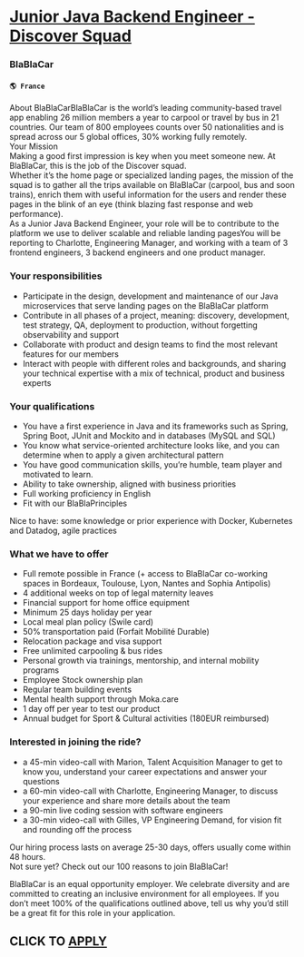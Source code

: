 # [Junior Java Backend Engineer - Discover Squad](https://www.remotewlb.com/apply/junior-java-backend-engineer-discover-squad-79434)  
### BlaBlaCar  
#### `🌎 France`  
About BlaBlaCarBlaBlaCar is the world’s leading community-based travel app enabling 26 million members a year to carpool or travel by bus in 21 countries. Our team of 800 employees counts over 50 nationalities and is spread across our 5 global offices, 30% working fully remotely.  
Your Mission  
Making a good first impression is key when you meet someone new. At BlaBlaCar, this is the job of the Discover squad.  
Whether it’s the home page or specialized landing pages, the mission of the squad is to gather all the trips available on BlaBlaCar (carpool, bus and soon trains), enrich them with useful information for the users and render these pages in the blink of an eye (think blazing fast response and web performance).  
As a Junior Java Backend Engineer, your role will be to contribute to the platform we use to deliver scalable and reliable landing pagesYou will be reporting to Charlotte, Engineering Manager, and working with a team of 3 frontend engineers, 3 backend engineers and one product manager.

### Your responsibilities

  * Participate in the design, development and maintenance of our Java microservices that serve landing pages on the BlaBlaCar platform
  * Contribute in all phases of a project, meaning: discovery, development, test strategy, QA, deployment to production, without forgetting observability and support
  * Collaborate with product and design teams to find the most relevant features for our members
  * Interact with people with different roles and backgrounds, and sharing your technical expertise with a mix of technical, product and business experts

### Your qualifications

  * You have a first experience in Java and its frameworks such as Spring, Spring Boot, JUnit and Mockito and in databases (MySQL and SQL)
  * You know what service-oriented architecture looks like, and you can determine when to apply a given architectural pattern
  * You have good communication skills, you’re humble, team player and motivated to learn.
  * Ability to take ownership, aligned with business priorities
  * Full working proficiency in English
  * Fit with our BlaBlaPrinciples
  
Nice to have: some knowledge or prior experience with Docker, Kubernetes and Datadog, agile practices

### What we have to offer

  * Full remote possible in France (+ access to BlaBlaCar co-working spaces in Bordeaux, Toulouse, Lyon, Nantes and Sophia Antipolis)
  * 4 additional weeks on top of legal maternity leaves
  * Financial support for home office equipment
  * Minimum 25 days holiday per year 
  * Local meal plan policy (Swile card)
  * 50% transportation paid (Forfait Mobilité Durable)
  * Relocation package and visa support
  * Free unlimited carpooling & bus rides
  * Personal growth via trainings, mentorship, and internal mobility programs
  * Employee Stock ownership plan
  * Regular team building events
  * Mental health support through Moka.care
  * 1 day off per year to test our product
  * Annual budget for Sport & Cultural activities (180EUR reimbursed)

### Interested in joining the ride?

  * a 45-min video-call with Marion, Talent Acquisition Manager to get to know you, understand your career expectations and answer your questions
  * a 60-min video-call with Charlotte, Engineering Manager, to discuss your experience and share more details about the team
  * a 90-min live coding session with software engineers
  * a 30-min video-call with Gilles, VP Engineering Demand, for vision fit and rounding off the process
  
Our hiring process lasts on average 25-30 days, offers usually come within 48 hours.  
Not sure yet? Check out our 100 reasons to join BlaBlaCar!  

BlaBlaCar is an equal opportunity employer. We celebrate diversity and are committed to creating an inclusive environment for all employees. If you don’t meet 100% of the qualifications outlined above, tell us why you’d still be a great fit for this role in your application.  
## CLICK TO [APPLY](https://www.remotewlb.com/apply/junior-java-backend-engineer-discover-squad-79434)

